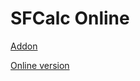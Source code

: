 # SFCalc Online

[Addon](https://github.com/Seggan/SFCalc)

[Online version](https://sfcalc-online.pages.dev/)
